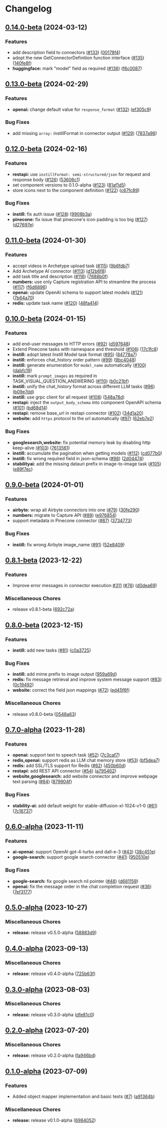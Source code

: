 # Changelog

## [0.14.0-beta](https://github.com/instill-ai/connector/compare/v0.13.0-beta...v0.14.0-beta) (2024-03-12)


### Features

* add description field to connectors ([#133](https://github.com/instill-ai/connector/issues/133)) ([00178f4](https://github.com/instill-ai/connector/commit/00178f471ffdd5c6b6ed0efa4aa8be6044cbeec7))
* adopt the new GetConnectorDefinition function interface ([#135](https://github.com/instill-ai/connector/issues/135)) ([140fe8f](https://github.com/instill-ai/connector/commit/140fe8f50dedf4e78cbaa5d47e89982456843c77))
* **huggingface:** mark "model" field as required ([#136](https://github.com/instill-ai/connector/issues/136)) ([f6c0087](https://github.com/instill-ai/connector/commit/f6c0087455ff58255963d5e89f0f5138a390a725))

## [0.13.0-beta](https://github.com/instill-ai/connector/compare/v0.12.0-beta...v0.13.0-beta) (2024-02-29)


### Features

* **openai:** change default value for `response_format` ([#132](https://github.com/instill-ai/connector/issues/132)) ([ef305c9](https://github.com/instill-ai/connector/commit/ef305c9c9ee36fd0a661843d461cbe348adc2ebe))


### Bug Fixes

* add missing `array:` instillFormat in connector output ([#129](https://github.com/instill-ai/connector/issues/129)) ([7837a98](https://github.com/instill-ai/connector/commit/7837a987cb3d50c5c9d20f01bba9bc3dd5f41253))

## [0.12.0-beta](https://github.com/instill-ai/connector/compare/v0.11.0-beta...v0.12.0-beta) (2024-02-16)


### Features

* **restapi:** use `instillFormat: semi-structured/json` for request and response body ([#126](https://github.com/instill-ai/connector/issues/126)) ([53606c1](https://github.com/instill-ai/connector/commit/53606c1d02aa0d5df18da867024a61f9f25e039a))
* set component versions to 0.1.0-alpha ([#123](https://github.com/instill-ai/connector/issues/123)) ([81af1d5](https://github.com/instill-ai/connector/commit/81af1d5942312c016028ad6b4c3054064a025db6))
* store icons next to the component definition ([#122](https://github.com/instill-ai/connector/issues/122)) ([c67fc89](https://github.com/instill-ai/connector/commit/c67fc89b43bccaf928d75f8c1cfab541a3456f86))


### Bug Fixes

* **instill:** fix auth issue ([#128](https://github.com/instill-ai/connector/issues/128)) ([9908b3a](https://github.com/instill-ai/connector/commit/9908b3ac2880207126ff0ae2c57e1abb619ab882))
* **pinecone:** fix issue that pinecone's icon padding is too big ([#127](https://github.com/instill-ai/connector/issues/127)) ([d27697e](https://github.com/instill-ai/connector/commit/d27697e4449c258bd3f7212cf1c551d0f3b01261))

## [0.11.0-beta](https://github.com/instill-ai/connector/compare/v0.10.0-beta...v0.11.0-beta) (2024-01-30)


### Features

* accept videos in Archetype upload task  ([#115](https://github.com/instill-ai/connector/issues/115)) ([9b6fdb7](https://github.com/instill-ai/connector/commit/9b6fdb7f9fee8b2eeacafad13855e75a79061c37))
* Add Archetype AI connector  ([#113](https://github.com/instill-ai/connector/issues/113)) ([d12b6f8](https://github.com/instill-ai/connector/commit/d12b6f8af48f9b88a2bed827cac630b5628f6992))
* add task title and description ([#116](https://github.com/instill-ai/connector/issues/116)) ([7688b0f](https://github.com/instill-ai/connector/commit/7688b0f3c8e5e65ae62fe61b21149db9bfb5d86b))
* **numbers:** use only Capture registration API to streamline the process ([#117](https://github.com/instill-ai/connector/issues/117)) ([f6d6896](https://github.com/instill-ai/connector/commit/f6d68968f8d9fc5cfb6e102167b96250dd75e340))
* **openai:** update OpenAI schema to support latest models ([#121](https://github.com/instill-ai/connector/issues/121)) ([7b64a70](https://github.com/instill-ai/connector/commit/7b64a702bd35bfa302b6a5c151f7455b49f1a967))
* **redis:** update task name ([#120](https://github.com/instill-ai/connector/issues/120)) ([48fa414](https://github.com/instill-ai/connector/commit/48fa414e611228b3d7c073071f1d74a67fa1f92c))

## [0.10.0-beta](https://github.com/instill-ai/connector/compare/v0.9.0-beta...v0.10.0-beta) (2024-01-15)


### Features

* add end-user messages to HTTP errors ([#92](https://github.com/instill-ai/connector/issues/92)) ([d597648](https://github.com/instill-ai/connector/commit/d597648972b4eda8216948f24eaa4b09f490c7df))
* Extend Pinecone tasks with namespace and threshold ([#106](https://github.com/instill-ai/connector/issues/106)) ([17c1fc8](https://github.com/instill-ai/connector/commit/17c1fc86cdab8b76fb973fb0c1e3e02d26908a7c))
* **instill:** adopt latest Instill Model task format ([#95](https://github.com/instill-ai/connector/issues/95)) ([84778a7](https://github.com/instill-ai/connector/commit/84778a7c209383b897cd73fe3a4d67354dd04eb9))
* **instill:** enforces chat_history order pattern ([#99](https://github.com/instill-ai/connector/issues/99)) ([9bc4048](https://github.com/instill-ai/connector/commit/9bc404800d3e60abcf0f7786146ad26014bb0d49))
* **instill:** generate enumeration for `model_name` automatically ([#100](https://github.com/instill-ai/connector/issues/100)) ([dabfc19](https://github.com/instill-ai/connector/commit/dabfc199fa3f45f8ddb33d58146bf756a656ba61))
* **instill:** mark `prompt_images` as required in TASK_VISUAL_QUESTION_ANSWERING ([#110](https://github.com/instill-ai/connector/issues/110)) ([b0c21bf](https://github.com/instill-ai/connector/commit/b0c21bf89b9c7188368152726bfa4d0b0f7fdb75))
* **instill:** unify the chat_history format across different LLM tasks ([#96](https://github.com/instill-ai/connector/issues/96)) ([b09e7dd](https://github.com/instill-ai/connector/commit/b09e7ddab1d176006f27157ca6c9ec552fdb36fe))
* **instill:** use grpc client for all request ([#108](https://github.com/instill-ai/connector/issues/108)) ([548a78d](https://github.com/instill-ai/connector/commit/548a78d9ac89312c2060f3a8fc285a991cd9dd5d))
* **restapi:** inject the `output_body_schema` into component OpenAPI schema ([#101](https://github.com/instill-ai/connector/issues/101)) ([bd68d14](https://github.com/instill-ai/connector/commit/bd68d14da5ce613a66d9a75da0f52594abb73c75))
* **restapi:** remove base_url in restapi connector ([#102](https://github.com/instill-ai/connector/issues/102)) ([34d1a20](https://github.com/instill-ai/connector/commit/34d1a20784b4069fbdf7681622426d3f5db57a07))
* **website:** add `https` protocol to the url automatically ([#97](https://github.com/instill-ai/connector/issues/97)) ([62eb7e2](https://github.com/instill-ai/connector/commit/62eb7e216c20f95df111d3b69e58685286e05729))


### Bug Fixes

* **googlesearch,website:** fix potential memory leak by disabling http keep-alive ([#103](https://github.com/instill-ai/connector/issues/103)) ([7613561](https://github.com/instill-ai/connector/commit/76135615c56ec1b6d554cc1102b27d2f16a066bd))
* **instill:** accumulate the pagination when getting models ([#112](https://github.com/instill-ai/connector/issues/112)) ([cd077b0](https://github.com/instill-ai/connector/commit/cd077b00fe0df8c27f1ea7ef9a33f9b5b8c92801))
* **instill:** fix wrong required field in json-schema ([#98](https://github.com/instill-ai/connector/issues/98)) ([2d04474](https://github.com/instill-ai/connector/commit/2d0447433b17e9ab25e6a273398c18c72138259f))
* **stabilityai:** add the missing datauri prefix in image-to-image task ([#105](https://github.com/instill-ai/connector/issues/105)) ([e89f7ec](https://github.com/instill-ai/connector/commit/e89f7ec3b5424eb30a00fd8e283437f4f056bc45))

## [0.9.0-beta](https://github.com/instill-ai/connector/compare/v0.8.1-beta...v0.9.0-beta) (2024-01-01)


### Features

* **airbyte:** wrap all Airbyte connectors into one ([#79](https://github.com/instill-ai/connector/issues/79)) ([30fe290](https://github.com/instill-ai/connector/commit/30fe2900bd9a74273e235ab5f6ab60b10e3376c3))
* **numbers:** migrate to Capture API ([#89](https://github.com/instill-ai/connector/issues/89)) ([e976854](https://github.com/instill-ai/connector/commit/e9768548d817ecc77cdfa5572e7663fb55fbfa7b))
* support metadata in Pinecone connector ([#87](https://github.com/instill-ai/connector/issues/87)) ([3734773](https://github.com/instill-ai/connector/commit/37347730cdd8dc25c34b7753cf8b6eb653b9e327))


### Bug Fixes

* **instill:** fix wrong Airbyte image_name ([#91](https://github.com/instill-ai/connector/issues/91)) ([52e8409](https://github.com/instill-ai/connector/commit/52e8409522437e0064627ddc7067a07615e9fe5f))

## [0.8.1-beta](https://github.com/instill-ai/connector/compare/v0.8.0-beta...v0.8.1-beta) (2023-12-22)


### Features

* Improve error messages in connector execution [#311](https://github.com/instill-ai/connector/issues/311)  ([#76](https://github.com/instill-ai/connector/issues/76)) ([d0dea69](https://github.com/instill-ai/connector/commit/d0dea69b3d0ccbfdfbcdef54a1e8fdbbefe264e4))


### Miscellaneous Chores

* release v0.8.1-beta ([692c72a](https://github.com/instill-ai/connector/commit/692c72a8070e3b97601e57bb414080c9ce9ad9b3))

## [0.8.0-beta](https://github.com/instill-ai/connector/compare/v0.7.0-alpha...v0.8.0-beta) (2023-12-15)


### Features

* **instill:** add new tasks ([#81](https://github.com/instill-ai/connector/issues/81)) ([c0a3725](https://github.com/instill-ai/connector/commit/c0a3725a8bfc5d0ed1cf063fa502ba9c1b8c869a))


### Bug Fixes

* **instill:** add mime prefix to image output ([959a69d](https://github.com/instill-ai/connector/commit/959a69d167d556792555ac1400198b4a3117748f))
* **redis:** fix message retrieval and improve system message support ([#83](https://github.com/instill-ai/connector/issues/83)) ([0c19492](https://github.com/instill-ai/connector/commit/0c19492e7fa67335a32ae556140b8db8c6ffd047))
* **website:** correct the field json mappings ([#72](https://github.com/instill-ai/connector/issues/72)) ([ed45f6f](https://github.com/instill-ai/connector/commit/ed45f6f6169f4117e564c79685ed828938f542d9))


### Miscellaneous Chores

* release v0.8.0-beta ([0548a63](https://github.com/instill-ai/connector/commit/0548a63ebc4d8c65322e121774346b8e126f9f67))

## [0.7.0-alpha](https://github.com/instill-ai/connector/compare/v0.6.0-alpha...v0.7.0-alpha) (2023-11-28)


### Features

* **openai:** support text to speech task ([#52](https://github.com/instill-ai/connector/issues/52)) ([7c3caf7](https://github.com/instill-ai/connector/commit/7c3caf76db144e6ee074f4d5f106b905fc3f68b5))
* **redis,openai:** support redis as LLM chat memory store ([#53](https://github.com/instill-ai/connector/issues/53)) ([bf5dea7](https://github.com/instill-ai/connector/commit/bf5dea7cf81d09637b638b3b11be003c08dd2da1))
* **redis:** add SSL/TLS support for Redis ([#62](https://github.com/instill-ai/connector/issues/62)) ([450b60d](https://github.com/instill-ai/connector/commit/450b60d30c7cd376cbd7e5ef81d6bedf278faf56))
* **restapi:** add REST API connector ([#54](https://github.com/instill-ai/connector/issues/54)) ([a795462](https://github.com/instill-ai/connector/commit/a795462922c7525d46ba3ae509447b29a8733226))
* **website,googlesearch:** add website connector and improve webpage text parsing ([#64](https://github.com/instill-ai/connector/issues/64)) ([879904f](https://github.com/instill-ai/connector/commit/879904f5e39d60cf487e1cea078a32b617042bc6))


### Bug Fixes

* **stability-ai:** add default weight for stable-diffusion-xl-1024-v1-0 ([#61](https://github.com/instill-ai/connector/issues/61)) ([7c18737](https://github.com/instill-ai/connector/commit/7c18737c606bb62e3a2b0bd3ee7e2d00047c849d))

## [0.6.0-alpha](https://github.com/instill-ai/connector/compare/v0.5.0-alpha...v0.6.0-alpha) (2023-11-11)


### Features

* **ai-openai:** support OpenAI gpt-4-turbo and dall-e-3 ([#43](https://github.com/instill-ai/connector/issues/43)) ([38c451e](https://github.com/instill-ai/connector/commit/38c451e532764a9f1ec5c25abe0d87f5078dcde1))
* **google-search:** support google search connector ([#41](https://github.com/instill-ai/connector/issues/41)) ([950510e](https://github.com/instill-ai/connector/commit/950510ea5a2bddbfa1d1ad9af8393ddd7bbca680))


### Bug Fixes

* **google-search:** fix google search nil pointer ([#48](https://github.com/instill-ai/connector/issues/48)) ([d681159](https://github.com/instill-ai/connector/commit/d6811595a1e79493f6cf78a1b40594b43523f4fd))
* **openai:** fix the message order in the chat completion request ([#36](https://github.com/instill-ai/connector/issues/36)) ([7ef3177](https://github.com/instill-ai/connector/commit/7ef3177c74149cc7818916dc4c81e90d0dbd84d3))

## [0.5.0-alpha](https://github.com/instill-ai/connector/compare/v0.4.0-alpha...v0.5.0-alpha) (2023-10-27)


### Miscellaneous Chores

* **release:** release v0.5.0-alpha ([58883d9](https://github.com/instill-ai/connector/commit/58883d9b112a6057f60ba530d749103f191b517a))

## [0.4.0-alpha](https://github.com/instill-ai/connector/compare/v0.3.0-alpha...v0.4.0-alpha) (2023-09-13)


### Miscellaneous Chores

* **release:** release v0.4.0-alpha ([725b63f](https://github.com/instill-ai/connector/commit/725b63f948366db1670b2b0d34a0309c5ebb06c6))

## [0.3.0-alpha](https://github.com/instill-ai/connector/compare/v0.2.0-alpha...v0.3.0-alpha) (2023-08-03)


### Miscellaneous Chores

* **release:** release v0.3.0-alpha ([dfe81c0](https://github.com/instill-ai/connector/commit/dfe81c05fea87a887f94628d3908251961c0058e))

## [0.2.0-alpha](https://github.com/instill-ai/connector/compare/v0.1.0-alpha...v0.2.0-alpha) (2023-07-20)


### Miscellaneous Chores

* **release:** release v0.2.0-alpha ([fa946bd](https://github.com/instill-ai/connector/commit/fa946bd6ad4984ecba92e5fd9d0c477bd7fe21ef))

## [0.1.0-alpha](https://github.com/instill-ai/connector/compare/v0.1.0-alpha...v0.1.0-alpha) (2023-07-09)


### Features

* Added object mapper implementation and basic tests ([#7](https://github.com/instill-ai/connector/issues/7)) ([a91364b](https://github.com/instill-ai/connector/commit/a91364b7e08866259296810743803341a2097612))


### Miscellaneous Chores

* **release:** release v0.1.0-alpha ([6984052](https://github.com/instill-ai/connector/commit/6984052f8e5a80201b90e82580f10f8872c86d7e))
